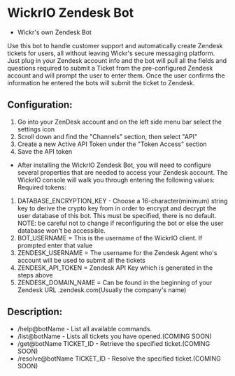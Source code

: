 # WickrIO Zendesk Bot

* Wickr's own Zendesk Bot

Use this bot to handle customer support and automatically create Zendesk tickets for users, all without leaving Wickr's secure messaging platform.
Just plug in your Zendesk account info and the bot will pull all the fields and questions required to submit a Ticket from the pre-configured Zendesk account and will prompt the user to enter them. Once the user confirms the information he entered the bots will submit the ticket to Zendesk.

## Configuration:
1. Go into your ZenDesk account and on the left side menu bar select the settings icon
2. Scroll down and find the "Channels" section, then select "API"
3. Create a new Active API Token under the "Token Access" section
4. Save the API token

* After installing the WickrIO Zendesk Bot, you will need to configure several properties that are needed to access your Zendesk account. The WickrIO console will walk you through entering the following values:
Required tokens:
1. DATABASE_ENCRYPTION_KEY - Choose a 16-character(minimum) string key to derive the crypto key from in order to encrypt and decrypt the user database of this bot. This must be specified, there is no default. NOTE: be careful not to change if reconfiguring the bot or else the user database won't be accessible.
2. BOT_USERNAME = This is the username of the WickrIO client. If prompted enter that value
3. ZENDESK_USERNAME = The username for the Zendesk Agent who's account will be used to submit all the tickets
4. ZENDESK_API_TOKEN = Zendesk API Key which is generated in the steps above
5. ZENDESK_DOMAIN_NAME = Can be found in the beginning of your Zendesk URL <domain>.zendesk.com(Usually the company's name)

## Description:
* /help@botName - List all available commands.
* /list@botName - Lists all tickets you have opened.(COMING SOON)
* /get@botName TICKET_ID - Retrieve the specified ticket.(COMING SOON)
* /resolve@botName TICKET_ID - Resolve the specified ticket.(COMING SOON)
